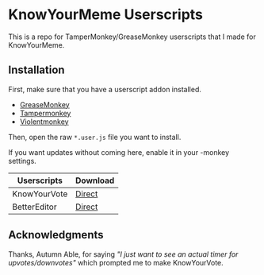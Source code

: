 # KnowYourMeme Userscripts

This is a repo for TamperMonkey/GreaseMonkey userscripts that I made for KnowYourMeme.

## Installation
First, make sure that you have a userscript addon installed.

- [GreaseMonkey](https://www.greasespot.net/)
- [Tampermonkey](https://www.tampermonkey.net/) 
- [Violentmonkey](https://violentmonkey.github.io/)

Then, open the raw `*.user.js` file you want to install.

If you want updates without coming here, enable it in your -monkey settings.

| Userscripts  |   Download   |
| ------------ | ------------ |
| KnowYourVote | [Direct](../../raw/master/src/knowyourvote.user.js) |
| BetterEditor | [Direct](../../raw/master/src/bettereditor.user.js) |


## Acknowledgments 

Thanks, Autumn Able, for saying *"I just want to see an actual timer for upvotes/downvotes"* which prompted me to make KnowYourVote.